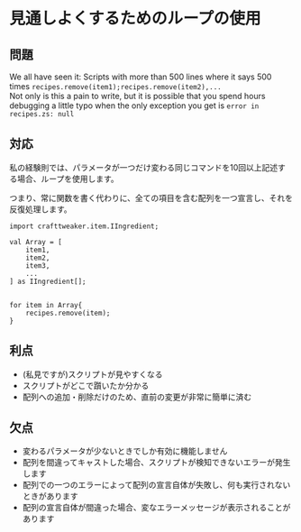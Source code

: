 # 見通しよくするためのループの使用

## 問題
We all have seen it: Scripts with more than 500 lines where it says 500 times `recipes.remove(item1);recipes.remove(item2),...`  
Not only is this a pain to write, but it is possible that you spend hours debugging a little typo when the only exception you get is `error in recipes.zs: null`

## 対応
私の経験則では、パラメータが一つだけ変わる同じコマンドを10回以上記述する場合、ループを使用します。

つまり、常に関数を書く代わりに、全ての項目を含む配列を一つ宣言し、それを反復処理します。

```zenscript
import crafttweaker.item.IIngredient;

val Array = [
    item1,
    item2,
    item3,
    ...
] as IIngredient[];


for item in Array{
    recipes.remove(item);
}
```

## 利点

- (私見ですが)スクリプトが見やすくなる
- スクリプトがどこで躓いたか分かる
- 配列への追加・削除だけのため、直前の変更が非常に簡単に済む

## 欠点

- 変わるパラメータが少ないときでしか有効に機能しません
- 配列を間違ってキャストした場合、スクリプトが検知できないエラーが発生します
- 配列での一つのエラーによって配列の宣言自体が失敗し、何も実行されないときがあります
- 配列の宣言自体が間違った場合、変なエラーメッセージが表示されることがあります